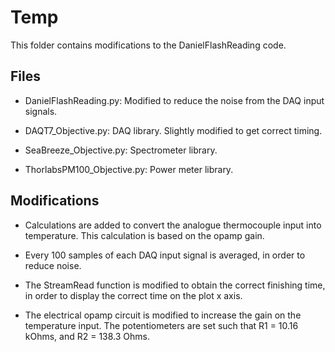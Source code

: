 # Temp

This folder contains modifications to the DanielFlashReading code.

## Files

- DanielFlashReading.py: Modified to reduce the noise from the DAQ input signals.

- DAQT7_Objective.py: DAQ library. Slightly modified to get correct timing.

- SeaBreeze_Objective.py: Spectrometer library.

- ThorlabsPM100_Objective.py: Power meter library.

## Modifications

- Calculations are added to convert the analogue thermocouple input into temperature. This calculation is based on the opamp gain.

- Every 100 samples of each DAQ input signal is averaged, in order to reduce noise.

- The StreamRead function is modified to obtain the correct finishing time, in order to display the correct time on the plot x axis.

- The electrical opamp circuit is modified to increase the gain on the temperature input. The potentiometers are set such that R1 = 10.16 kOhms, and R2 = 138.3 Ohms.
